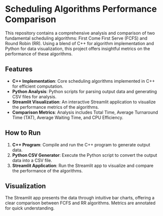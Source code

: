 # Scheduling Algorithms Performance Comparison

This repository contains a comprehensive analysis and comparison of two fundamental scheduling algorithms: First Come First Serve (FCFS) and Round Robin (RR). Using a blend of C++ for algorithm implementation and Python for data visualization, this project offers insightful metrics on the performance of these algorithms.

## Features

- **C++ Implementation**: Core scheduling algorithms implemented in C++ for efficient computation.
- **Python Analysis**: Python scripts for parsing output data and generating CSV files for analysis.
- **Streamlit Visualization**: An interactive Streamlit application to visualize the performance metrics of the algorithms.
- **Comparison Metrics**: Analysis includes Total Time, Average Turnaround Time (TAT), Average Waiting Time, and CPU Efficiency.

## How to Run

1. **C++ Program**: Compile and run the C++ program to generate output data.
2. **Python CSV Generator**: Execute the Python script to convert the output data into a CSV file.
3. **Streamlit Application**: Run the Streamlit app to visualize and compare the performance of the algorithms.

## Visualization

The Streamlit app presents the data through intuitive bar charts, offering a clear comparison between FCFS and RR algorithms. Metrics are annotated for quick understanding.

